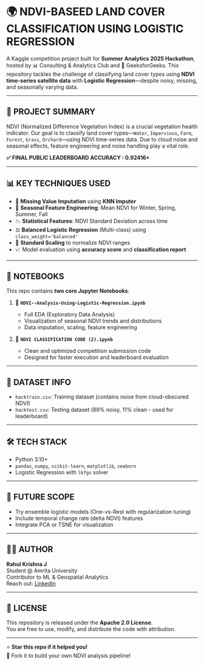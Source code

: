# 🌍 NDVI-BASEED LAND COVER CLASSIFICATION USING LOGISTIC REGRESSION
A Kaggle competition project built for **Summer Analytics 2025 Hackathon**, hosted by 📊 Consulting & Analytics Club and 🤖 GeeksforGeeks. This repository tackles the challenge of classifying land cover types using **NDVI time-series satellite data** with **Logistic Regression**—despite noisy, missing, and seasonally varying data.

---

## 📁 PROJECT SUMMARY

NDVI (Normalized Difference Vegetation Index) is a crucial vegetation health indicator. Our goal is to classify land cover types—`Water`, `Impervious`, `Farm`, `Forest`, `Grass`, `Orchard`—using NDVI time-series data. Due to cloud noise and seasonal effects, feature engineering and noise handling play a vital role.

**✅ FINAL PUBLIC LEADERBOARD ACCURACY : 0.92416+**

---

## 📊 KEY TECHNIQUES USED

- 🧼 **Missing Value Imputation** using **KNN Imputer**
- 📆 **Seasonal Feature Engineering**: Mean NDVI for Winter, Spring, Summer, Fall
- 📉 **Statistical Features**: NDVI Standard Deviation across time
- ⚖️ **Balanced Logistic Regression** (Multi-class) using `class_weight='balanced'`
- 🔄 **Standard Scaling** to normalize NDVI ranges
- 📈 Model evaluation using **accuracy score** and **classification report**

---

## 🧪 NOTEBOOKS

This repo contains **two core Jupyter Notebooks**:

1. 📘 **`NDVI--Analysis-Using-Logistic-Regression.ipynb`**  
   - Full EDA (Exploratory Data Analysis)  
   - Visualization of seasonal NDVI trends and distributions  
   - Data imputation, scaling, feature engineering

2. 📘 **`NDVI CLASSIFICATION CODE (2).ipynb`**  
   - Clean and optimized competition submission code  
   - Designed for faster execution and leaderboard evaluation  

---

## 📂 DATASET INFO

- `hacktrain.csv`: Training dataset (contains noise from cloud-obscured NDVI)
- `hacktest.csv`: Testing dataset (89% noisy, 11% clean - used for leaderboard)

---

## 🛠️ TECH STACK

- Python 3.10+
- `pandas`, `numpy`, `scikit-learn`, `matplotlib`, `seaborn`
- Logistic Regression with `lbfgs` solver

---

## 🔮 FUTURE SCOPE

- Try ensemble logistic models (One-vs-Rest with regularization tuning)
- Include temporal change rate (delta NDVI) features
- Integrate PCA or TSNE for visualization

---

## 🧑‍💻 AUTHOR

**Rahul Krishna J**  
Student @ Amrita University  
Contributor to ML & Geospatial Analytics  
Reach out: [LinkedIn](https://www.linkedin.com/in/rahulkrishnaj)

---

## 📜 LICENSE

This repository is released under the **Apache 2.0 License**.  
You are free to use, modify, and distribute the code with attribution.

---

⭐ **Star this repo if it helped you!**  
🔁 Fork it to build your own NDVI analysis pipeline!
